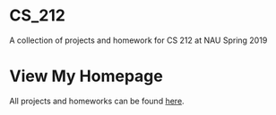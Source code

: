 # CS_212
A collection of projects and homework for CS 212 at NAU Spring 2019

# View My Homepage
All projects and homeworks can be found [here](https://cefns.nau.edu/~zps9/).
